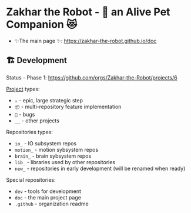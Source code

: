 # Zakhar the Robot - 🐶 an Alive Pet Companion 😻

- ✨The main page ✨: https://zakhar-the-robot.github.io/doc


## 🏗️ Development

Status - Phase 1: https://github.com/orgs/Zakhar-the-Robot/projects/6

[Project](https://github.com/orgs/Zakhar-the-Robot/projects?type=new) types:

- `⚔️` - epic, large strategic step
- `📦` - multi-repository feature implementation
- `🐞` - bugs
- `__` - other projects

Repositories types:

- `io_` - IO subsystem repos
- `motion_` - motion sybsystem repos
- `brain_` - brain sybsystem repos
- `lib_` - libraries used by other repositories
- `new_` - repositories in early development (will be renamed when ready)

Special repositories:

- `dev` - tools for development
- `doc` - the main project page
- `.github` - organization readme

